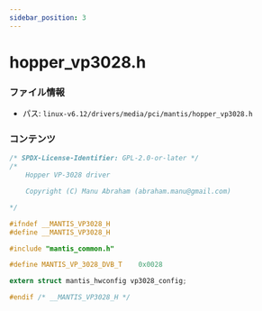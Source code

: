 ```yaml
---
sidebar_position: 3
---
```

# hopper_vp3028.h

### ファイル情報

- パス: `linux-v6.12/drivers/media/pci/mantis/hopper_vp3028.h`

### コンテンツ

```h
/* SPDX-License-Identifier: GPL-2.0-or-later */
/*
	Hopper VP-3028 driver

	Copyright (C) Manu Abraham (abraham.manu@gmail.com)

*/

#ifndef __MANTIS_VP3028_H
#define __MANTIS_VP3028_H

#include "mantis_common.h"

#define MANTIS_VP_3028_DVB_T	0x0028

extern struct mantis_hwconfig vp3028_config;

#endif /* __MANTIS_VP3028_H */

```
